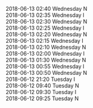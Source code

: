 2018-06-13 02:40 Wednesday  N  
2018-06-13 02:35 Wednesday  I  
2018-06-13 02:30 Wednesday  N  
2018-06-13 02:25 Wednesday  I  
2018-06-13 02:20 Wednesday  N  
2018-06-13 02:15 Wednesday  I  
2018-06-13 02:10 Wednesday  N  
2018-06-13 02:00 Wednesday  I  
2018-06-13 01:30 Wednesday  N  
2018-06-13 00:55 Wednesday  I  
2018-06-13 00:50 Wednesday  N  
2018-06-12 21:20 Tuesday  I  
2018-06-12 09:40 Tuesday  N  
2018-06-12 09:30 Tuesday  I  
2018-06-12 09:25 Tuesday  N  
